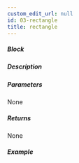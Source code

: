 ```yaml
---
custom_edit_url: null
id: 03-rectangle
title: rectangle
---
```


##### Block

<!-- image -->

##### Description

<!-- description -->

##### Parameters

None <!-- image -->

##### Returns

None

##### Example

<!-- image -->
